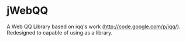 jWebQQ
======

A Web QQ Library based on iqq's work (http://code.google.com/p/iqq/). Redesigned to capable of using as a library.